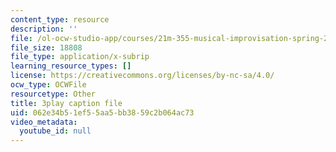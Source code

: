 ```yaml
---
content_type: resource
description: ''
file: /ol-ocw-studio-app/courses/21m-355-musical-improvisation-spring-2013/062e34b51ef55aa5bb3859c2b064ac73_l5J-t5NcHuQ.vtt
file_size: 18808
file_type: application/x-subrip
learning_resource_types: []
license: https://creativecommons.org/licenses/by-nc-sa/4.0/
ocw_type: OCWFile
resourcetype: Other
title: 3play caption file
uid: 062e34b5-1ef5-5aa5-bb38-59c2b064ac73
video_metadata:
  youtube_id: null
---
```

